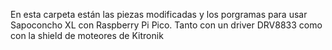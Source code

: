 En esta carpeta están las piezas modificadas y los porgramas para usar Sapoconcho XL con Raspberry Pi Pico.
Tanto con un driver DRV8833 como con la shield de moteores de Kitronik
